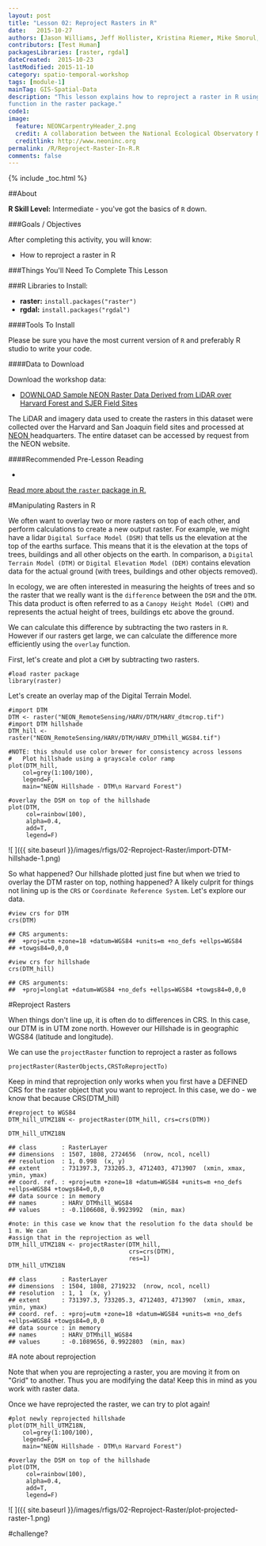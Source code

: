 ```yaml
---
layout: post
title: "Lesson 02: Reproject Rasters in R"
date:   2015-10-27
authors: [Jason Williams, Jeff Hollister, Kristina Riemer, Mike Smorul, Zack Brym, Leah Wasser]
contributors: [Test Human]
packagesLibraries: [raster, rgdal]
dateCreated:  2015-10-23
lastModified: 2015-11-10
category: spatio-temporal-workshop
tags: [module-1]
mainTag: GIS-Spatial-Data
description: "This lesson explains how to reproject a raster in R using the projectRaster
function in the raster package."
code1: 
image:
  feature: NEONCarpentryHeader_2.png
  credit: A collaboration between the National Ecological Observatory Network (NEON) and Data Carpentry
  creditlink: http://www.neoninc.org
permalink: /R/Reproject-Raster-In-R.R
comments: false
---
```


{% include _toc.html %}

##About


**R Skill Level:** Intermediate - you've got the basics of `R` down.

<div id="objectives" markdown="1">

###Goals / Objectives

After completing this activity, you will know:

* How to reproject a  raster in R

###Things You'll Need To Complete This Lesson

###R Libraries to Install:

* **raster:** `install.packages("raster")`
* **rgdal:** `install.packages("rgdal")`

####Tools To Install

Please be sure you have the most current version of `R` and preferably
R studio to write your code.


####Data to Download

Download the workshop data:

* <a href="http://files.figshare.com/2387965/NEON_RemoteSensing.zip" class="btn btn-success"> DOWNLOAD Sample NEON Raster Data Derived from LiDAR over Harvard
Forest and SJER Field Sites</a>

The LiDAR and imagery data used to create the rasters in this dataset were 
collected over the Harvard and San Joaquin field sites 
and processed at <a href="http://www.neoninc.org" target="_blank" >NEON </a> 
headquarters. The entire dataset can be accessed by request from the NEON website. 

####Recommended Pre-Lesson Reading

* <a href="http://cran.r-project.org/web/packages/raster/raster.pdf" target="_blank">
Read more about the `raster` package in R.</a>

</div>

#Manipulating Rasters in R

We often want to overlay two or more rasters on top of each other, and perform
calculations to create a new output raster. For example, we might have a lidar
`Digital Surface Model (DSM)` that tells us the elevation at the top of the earths surface.
This means that it is the elevation at the tops of trees, buildings and all other
objects on the earth. In comparison, a `Digital Terrain Model (DTM)` or `Digital Elevation
Model (DEM)` contains elevation data for the actual ground (with trees, buildings and 
other objects removed). 

In ecology, we are often interested in measuring the heights of trees and so the
raster that we really want is the `difference` between the `DSM` and the `DTM`.
This data product is often referred to as a `Canopy Height Model (CHM)` and represents
the actual height of trees, buildings etc above the ground.

We can calculate this difference by subtracting the two rasters in `R`. However
if our rasters get large, we can calculate the difference more efficiently using
the `overlay` function. 

First, let's create and plot a `CHM` by subtracting two rasters.


    #load raster package
    library(raster)

Let's create an overlay map of the Digital Terrain Model.


    #import DTM
    DTM <- raster("NEON_RemoteSensing/HARV/DTM/HARV_dtmcrop.tif")
    #import DTM hillshade
    DTM_hill <- raster("NEON_RemoteSensing/HARV/DTM/HARV_DTMhill_WGS84.tif")
    
    #NOTE: this should use color brewer for consistency across lessons
    #	Plot hillshade using a grayscale color ramp 
    plot(DTM_hill,
        col=grey(1:100/100),
        legend=F,
        main="NEON Hillshade - DTM\n Harvard Forest")
    
    #overlay the DSM on top of the hillshade
    plot(DTM,
         col=rainbow(100),
         alpha=0.4,
         add=T,
         legend=F)

![ ]({{ site.baseurl }}/images/rfigs/02-Reproject-Raster/import-DTM-hillshade-1.png) 

So what happened? Our hillshade plotted just fine but when we tried to overlay
the DTM raster on top, nothing happened? A likely culprit for things not lining
up is the `CRS` or `Coordinate Reference System`. Let's explore our data.


    #view crs for DTM
    crs(DTM)

    ## CRS arguments:
    ##  +proj=utm +zone=18 +datum=WGS84 +units=m +no_defs +ellps=WGS84
    ## +towgs84=0,0,0

    #view crs for hillshade
    crs(DTM_hill)

    ## CRS arguments:
    ##  +proj=longlat +datum=WGS84 +no_defs +ellps=WGS84 +towgs84=0,0,0

#Reproject Rasters

When things don't line up, it is often do to differences in CRS. In this case,
our DTM is in UTM zone north. However our Hillshade is in geographic WGS84
(latitude and longitude). 

We can use the `projectRaster` function to reproject a raster as follows

`projectRaster(RasterObjects,CRSToReprojectTo)`

Keep in mind that reprojection only works when you first have a DEFINED CRS for
the raster object that you want to reproject. In this case, we do - we know that 
because CRS(DTM_hill)


    #reproject to WGS84
    DTM_hill_UTMZ18N <- projectRaster(DTM_hill, crs=crs(DTM))
    
    DTM_hill_UTMZ18N

    ## class       : RasterLayer 
    ## dimensions  : 1507, 1808, 2724656  (nrow, ncol, ncell)
    ## resolution  : 1, 0.998  (x, y)
    ## extent      : 731397.3, 733205.3, 4712403, 4713907  (xmin, xmax, ymin, ymax)
    ## coord. ref. : +proj=utm +zone=18 +datum=WGS84 +units=m +no_defs +ellps=WGS84 +towgs84=0,0,0 
    ## data source : in memory
    ## names       : HARV_DTMhill_WGS84 
    ## values      : -0.1106608, 0.9923992  (min, max)

    #note: in this case we know that the resolution fo the data should be 1 m. We can 
    #assign that in the reprojection as well
    DTM_hill_UTMZ18N <- projectRaster(DTM_hill, 
                                      crs=crs(DTM),
                                      res=1)
    DTM_hill_UTMZ18N

    ## class       : RasterLayer 
    ## dimensions  : 1504, 1808, 2719232  (nrow, ncol, ncell)
    ## resolution  : 1, 1  (x, y)
    ## extent      : 731397.3, 733205.3, 4712403, 4713907  (xmin, xmax, ymin, ymax)
    ## coord. ref. : +proj=utm +zone=18 +datum=WGS84 +units=m +no_defs +ellps=WGS84 +towgs84=0,0,0 
    ## data source : in memory
    ## names       : HARV_DTMhill_WGS84 
    ## values      : -0.1089656, 0.9922803  (min, max)

#A note about reprojection

Note that when you are reprojecting a raster, you are moving it from on "Grid" to
another. Thus you are modifying the data! Keep this in mind as you work with raster
data.

Once we have reprojected the raster, we can try to plot again!


    #plot newly reprojected hillshade
    plot(DTM_hill_UTMZ18N,
        col=grey(1:100/100),
        legend=F,
        main="NEON Hillshade - DTM\n Harvard Forest")
    
    #overlay the DSM on top of the hillshade
    plot(DTM,
         col=rainbow(100),
         alpha=0.4,
         add=T,
         legend=F)

![ ]({{ site.baseurl }}/images/rfigs/02-Reproject-Raster/plot-projected-raster-1.png) 

#challenge?

